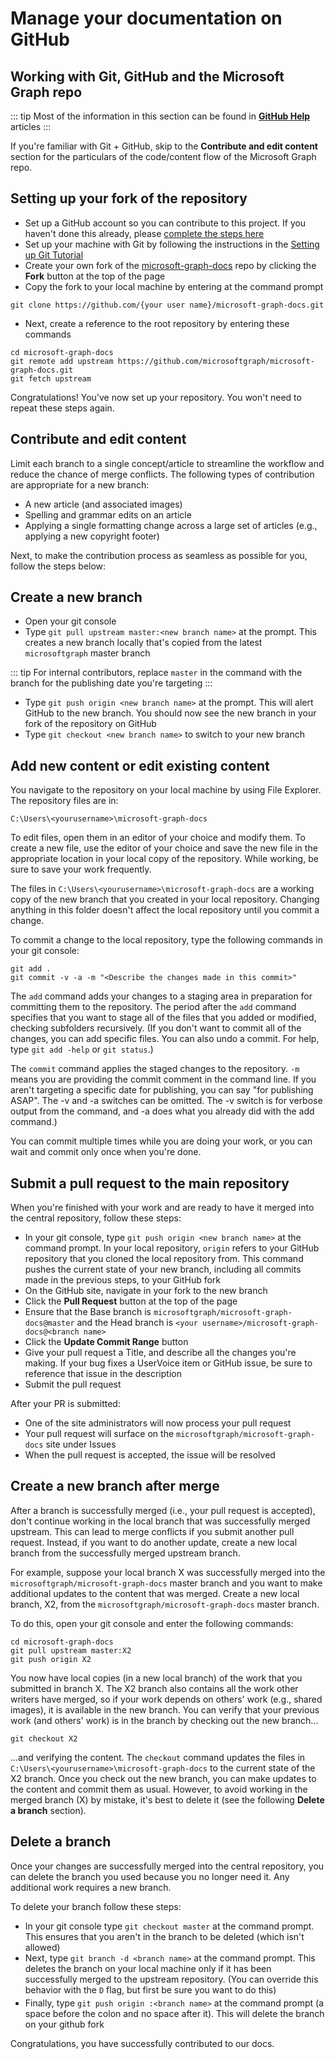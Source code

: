 # Manage your documentation on GitHub

## Working with Git, GitHub and the Microsoft Graph repo

::: tip
Most of the information in this section can be found in [**GitHub Help**](http://help.github.com/) articles
:::

If you're familiar with Git + GitHub, skip to the **Contribute and edit content** section for the particulars of the code/content flow of the Microsoft Graph repo.

## Setting up your fork of the repository

- Set up a GitHub account so you can contribute to this project. If you haven't done this already, please [complete the steps here](Get-started-with-GitHub.md)
- Set up your machine with Git by following the instructions in the [Setting up Git Tutorial](https://help.github.com/articles/set-up-git/)
- Create your own fork of the [microsoft-graph-docs](https://github.com/microsoftgraph/microsoft-graph-docs) repo by clicking the **Fork** button at the top of the page
- Copy the fork to your local machine by entering at the command prompt

```batch
git clone https://github.com/{your user name}/microsoft-graph-docs.git
```

- Next, create a reference to the root repository by entering these commands

```batch
cd microsoft-graph-docs
git remote add upstream https://github.com/microsoftgraph/microsoft-graph-docs.git
git fetch upstream
```

Congratulations! You've now set up your repository. You won't need to repeat these steps again.

## Contribute and edit content

Limit each branch to a single concept/article to streamline the workflow and reduce the chance of merge conflicts. The following types of contribution are appropriate for a new branch:

- A new article (and associated images)
- Spelling and grammar edits on an article
- Applying a single formatting change across a large set of articles (e.g., applying a new copyright footer)

Next, to make the contribution process as seamless as possible for you, follow the steps below:

## Create a new branch

- Open your git console
- Type `git pull upstream master:<new branch name>` at the prompt. This creates a new branch locally that's copied from the latest `microsoftgraph` master branch

::: tip
For internal contributors, replace `master` in the command with the branch for the publishing date you're targeting
:::

- Type `git push origin <new branch name>` at the prompt. This will alert GitHub to the new branch. You should now see the new branch in your fork of the repository on GitHub
- Type `git checkout <new branch name>` to switch to your new branch

## Add new content or edit existing content

You navigate to the repository on your local machine by using File Explorer. The repository files are in:

```batch
C:\Users\<yourusername>\microsoft-graph-docs
```

To edit files, open them in an editor of your choice and modify them. To create a new file, use the editor of your choice and save the new file in the appropriate location in your local copy of the repository. While working, be sure to save your work frequently.

The files in `C:\Users\<yourusername>\microsoft-graph-docs` are a working copy of the new branch that you created in your local repository. Changing anything in this folder doesn't affect the local repository until you commit a change.

To commit a change to the local repository, type the following commands in your git console:

```batch
git add .
git commit -v -a -m "<Describe the changes made in this commit>"
```

The `add` command adds your changes to a staging area in preparation for committing them to the repository. The period after the `add` command specifies that you want to stage all of the files that you added or modified, checking subfolders recursively. (If you don't want to commit all of the changes, you can add specific files. You can also undo a commit. For help, type `git add -help` or `git status`.)

The `commit` command applies the staged changes to the repository. `-m` means you are providing the commit comment in the command line. If you aren't targeting a specific date for publishing, you can say "for publishing ASAP". The -v and -a switches can be omitted. The -v switch is for verbose output from the command, and -a does what you already did with the add command.)

You can commit multiple times while you are doing your work, or you can wait and commit only once when you're done.

## Submit a pull request to the main repository

When you're finished with your work and are ready to have it merged into the central repository, follow these steps:

- In your git console, type `git push origin <new branch name>` at the command prompt. In your local repository, `origin` refers to your GitHub repository that you cloned the local repository from. This command pushes the current state of your new branch, including all commits made in the previous steps, to your GitHub fork
- On the GitHub site, navigate in your fork to the new branch
- Click the **Pull Request** button at the top of the page
- Ensure that the Base branch is `microsoftgraph/microsoft-graph-docs@master` and the Head branch is `<your username>/microsoft-graph-docs@<branch name>`
- Click the **Update Commit Range** button
- Give your pull request a Title, and describe all the changes you're making. If your bug fixes a UserVoice item or GitHub issue, be sure to reference that issue in the description
- Submit the pull request

After your PR is submitted:

- One of the site administrators will now process your pull request
- Your pull request will surface on the `microsoftgraph/microsoft-graph-docs` site under Issues
- When the pull request is accepted, the issue will be resolved

## Create a new branch after merge

After a branch is successfully merged (i.e., your pull request is accepted), don't continue working in the local branch that was successfully merged upstream.
This can lead to merge conflicts if you submit another pull request. Instead, if you want to do another update, create a new local branch from the successfully merged upstream branch.

For example, suppose your local branch X was successfully merged into the `microsoftgraph/microsoft-graph-docs` master branch and you want to make additional updates to the content that was merged. Create a new local branch, X2, from the `microsoftgraph/microsoft-graph-docs` master branch.

To do this, open your git console and enter the following commands:

```batch
cd microsoft-graph-docs
git pull upstream master:X2
git push origin X2
```

You now have local copies (in a new local branch) of the work that you submitted in branch X.
The X2 branch also contains all the work other writers have merged, so if your work depends on others' work (e.g., shared images), it is available in the new branch.
You can verify that your previous work (and others' work) is in the branch by checking out the new branch...

```batch
git checkout X2
```

...and verifying the content. The `checkout` command updates the files in `C:\Users\<yourusername>\microsoft-graph-docs` to the current state of the X2 branch.
Once you check out the new branch, you can make updates to the content and commit them as usual.
However, to avoid working in the merged branch (X) by mistake, it's best to delete it (see the following **Delete a branch** section).

## Delete a branch

Once your changes are successfully merged into the central repository, you can delete the branch you used because you no longer need it. Any additional work requires a new branch.

To delete your branch follow these steps:

- In your git console type `git checkout master` at the command prompt. This ensures that you aren't in the branch to be deleted (which isn't allowed)
- Next, type `git branch -d <branch name>` at the command prompt. This deletes the branch on your local machine only if it has been successfully merged to the upstream repository. (You can override this behavior with the `D` flag, but first be sure you want to do this)
- Finally, type `git push origin :<branch name>` at the command prompt (a space before the colon and no space after it). This will delete the branch on your github fork

Congratulations, you have successfully contributed to our docs.

